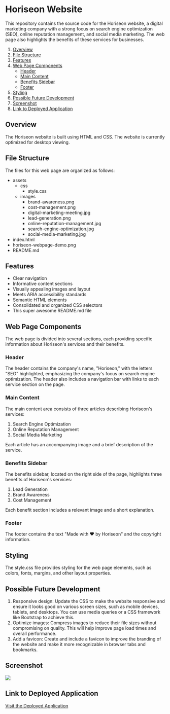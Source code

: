 # Horiseon Website

This repository contains the source code for the Horiseon website, a digital marketing company with a strong focus on search engine optimization (SEO), online reputation management, and social media marketing. The web page also highlights the benefits of these services for businesses.

1. [Overview](#overview)
2. [File Structure](#file-structure)
3. [Features](#features)
4. [Web Page Components](#web-page-components)
   - [Header](#header)
   - [Main Content](#main-content)
   - [Benefits Sidebar](#benefits-sidebar)
   - [Footer](#footer)
5. [Styling](#styling)
6. [Possible Future Development](#possible-future-development)
7. [Screenshot](#screenshot)
8. [Link to Deployed Application](#link-to-deployed-application)

## Overview <a name="overview"></a>

The Horiseon website is built using HTML and CSS. The website is currently optimized for desktop viewing.

## File Structure <a name="file-structure"></a>

The files for this web page are organized as follows:

- assets
  - css
    - style.css
  - images
    - brand-awareness.png
    - cost-management.png
    - digital-marketing-meeting.jpg
    - lead-generation.png
    - online-reputation-management.jpg
    - search-engine-optimization.jpg
    - social-media-marketing.jpg
- index.html
- horiseon-webpage-demo.png
- README.md

## Features <a name="features"></a>

* Clear navigation
* Informative content sections
* Visually appealing images and layout
* Meets ARIA accessibility standards 
* Semantic HTML elements 
* Consolidated and organized CSS selectors
* This super awesome README.md file

## Web Page Components <a name="web-page-components"></a>

The web page is divided into several sections, each providing specific information about Horiseon's services and their benefits.

### Header <a name="header"></a>

The header contains the company's name, "Horiseon," with the letters "SEO" highlighted, emphasizing the company's focus on search engine optimization. The header also includes a navigation bar with links to each service section on the page.

### Main Content <a name="main-content"></a>

The main content area consists of three articles describing Horiseon's services:

1. Search Engine Optimization
2. Online Reputation Management
3. Social Media Marketing

Each article has an accompanying image and a brief description of the service.

### Benefits Sidebar <a name="benefits-sidebar"></a>

The benefits sidebar, located on the right side of the page, highlights three benefits of Horiseon's services:

1. Lead Generation
2. Brand Awareness
3. Cost Management

Each benefit section includes a relevant image and a short explanation.

### Footer <a name="footer"></a>

The footer contains the text "Made with ❤️️ by Horiseon" and the copyright information.

## Styling <a name="styling"></a>

The style.css file provides styling for the web page elements, such as colors, fonts, margins, and other layout properties.

## Possible Future Development <a name="possible-future-development"></a>

1. Responsive design: Update the CSS to make the website responsive and ensure it looks good on various screen sizes, such as mobile devices, tablets, and desktops. You can use media queries or a CSS framework like Bootstrap to achieve this.
2. Optimize images: Compress images to reduce their file sizes without compromising on quality. This will help improve page load times and overall performance.
3. Add a favicon: Create and include a favicon to improve the branding of the website and make it more recognizable in browser tabs and bookmarks.

## Screenshot <a name="screenshot"></a>
![](./horiseon-webpage-demo.png)

## Link to Deployed Application <a name="link-to-deployed-application"></a>
[Visit the Deployed Application](https://danielrgudmundsen.github.io/hopefully-supreme-accessability/)
